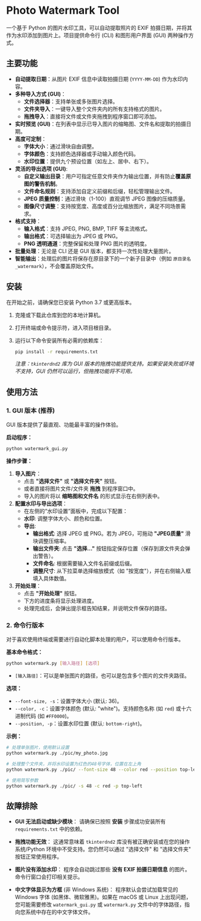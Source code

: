 # Photo Watermark Tool

一个基于 Python 的图片水印工具，可以自动提取照片的 EXIF 拍摄日期，并将其作为水印添加到图片上。项目提供命令行 (CLI) 和图形用户界面 (GUI) 两种操作方式。

## 主要功能

- **自动提取日期**：从图片 EXIF 信息中读取拍摄日期 (`YYYY-MM-DD`) 作为水印内容。
- **多种导入方式 (GUI)**：
    - **文件选择器**：支持单张或多张图片选择。
    - **文件夹导入**：一键导入整个文件夹内的所有支持格式的图片。
    - **拖拽导入**：直接将文件或文件夹拖拽到程序窗口即可添加。
- **实时预览 (GUI)**：在列表中显示已导入图片的缩略图、文件名和提取的拍摄日期。
- **高度可定制**：
    - **字体大小**：通过滑块自由调整。
    - **字体颜色**：支持颜色选择器或手动输入颜色代码。
    - **水印位置**：提供九个预设位置（如左上、居中、右下）。
- **灵活的导出选项 (GUI)**:
    - **自定义输出目录**：用户可指定任意文件夹作为输出位置，并有防止**覆盖原图的警告机制**。
    - **文件命名规则**：支持添加自定义前缀和后缀，轻松管理输出文件。
    - **JPEG 质量控制**：通过滑块（1-100）直观调节 JPEG 图像的压缩质量。
    - **图像尺寸调整**：支持按宽度、高度或百分比缩放图片，满足不同场景需求。
- **格式支持**：
    - **输入格式**：支持 JPEG, PNG, BMP, TIFF 等主流格式。
    - **输出格式**：可选择输出为 JPEG 或 PNG。
    - **PNG 透明通道**：完整保留和处理 PNG 图片的透明度。
- **批量处理**：无论是 CLI 还是 GUI 版本，都支持一次性处理大量图片。
- **智能输出**：处理后的图片将保存在原目录下的一个新子目录中（例如 `原目录名_watermark`），不会覆盖原始文件。

## 安装

在开始之前，请确保您已安装 Python 3.7 或更高版本。

1.  克隆或下载此仓库到您的本地计算机。
2.  打开终端或命令提示符，进入项目根目录。
3.  运行以下命令安装所有必需的依赖库：

    ```bash
    pip install -r requirements.txt
    ```
    *注意：`tkinterdnd2` 库为 GUI 版本的拖拽功能提供支持。如果安装失败或环境不支持，GUI 仍然可以运行，但拖拽功能将不可用。*

## 使用方法

### 1. GUI 版本 (推荐)

GUI 版本提供了最直观、功能最丰富的操作体验。

**启动程序：**

```bash
python watermark_gui.py
```

**操作步骤：**

1.  **导入图片**：
    - 点击 **"选择文件"** 或 **"选择文件夹"** 按钮。
    - 或者直接将图片文件/文件夹 **拖拽** 到程序窗口中。
    - 导入的图片将以 **缩略图和文件名** 的形式显示在右侧列表中。
2.  **配置水印与导出选项**：
    - 在左侧的“水印设置”面板中，完成以下配置：
    - **水印**: 调整字体大小、颜色和位置。
    - **导出**:
        - **输出格式**: 选择 JPEG 或 PNG。若为 JPEG，可拖动 **"JPEG质量"** 滑块调整压缩率。
        - **输出文件夹**: 点击 **"选择..."** 按钮指定保存位置（保存到源文件夹会弹出警告）。
        - **文件命名**: 根据需要输入文件名前缀或后缀。
        - **调整尺寸**: 从下拉菜单选择缩放模式（如 "按宽度"），并在右侧输入框填入具体数值。
3.  **开始处理**：
    - 点击 **"开始处理"** 按钮。
    - 下方的进度条将显示处理进度。
    - 处理完成后，会弹出提示框告知结果，并说明文件保存的路径。

### 2. 命令行版本

对于喜欢使用终端或需要进行自动化脚本处理的用户，可以使用命令行版本。

**基本命令格式：**

```bash
python watermark.py [输入路径] [选项]
```

-   `[输入路径]`：可以是单张图片的路径，也可以是包含多个图片的文件夹路径。

**选项：**

-   `--font-size, -s`：设置字体大小 (默认: 36)。
-   `--color, -c`：设置字体颜色 (默认: "white")。支持颜色名称 (如 `red`) 或十六进制代码 (如 `#FF0000`)。
-   `--position, -p`：设置水印位置 (默认: `bottom-right`)。

**示例：**

```bash
# 处理单张图片，使用默认设置
python watermark.py ./pic/my_photo.jpg

# 处理整个文件夹，并将水印设置为红色的48号字体，位置在左上角
python watermark.py ./pic/ --font-size 48 --color red --position top-left

# 使用简写参数
python watermark.py ./pic/ -s 48 -c red -p top-left
```

## 故障排除

-   **GUI 无法启动或缺少模块**：
    请确保已按照 **安装** 步骤成功安装所有 `requirements.txt` 中的依赖。

-   **拖拽功能无效**：
    这通常意味着 `tkinterdnd2` 库没有被正确安装或在您的操作系统/Python 环境中不受支持。您仍然可以通过 "选择文件" 和 "选择文件夹" 按钮正常使用程序。

-   **图片没有添加水印**：
    程序会自动跳过那些 **没有 EXIF 拍摄日期信息** 的图片。命令行窗口会打印相关提示。

-   **中文字体显示为方框** (非 Windows 系统)：
    程序默认会尝试加载常见的 Windows 字体 (如黑体、微软雅黑)。如果在 macOS 或 Linux 上出现问题，您可能需要修改 `watermark_gui.py` 或 `watermark.py` 文件中的字体路径，指向您系统中存在的中文字体文件。
